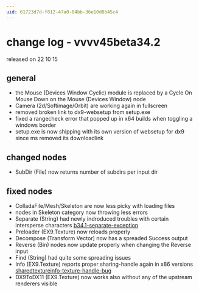 ```yaml
---
uid: 61723d7d-f812-47a0-84bb-36e10d8b45c4
---
```


# change log - vvvv45beta34.2
released on 22 10 15  

## general 
* the Mouse (Devices Window Cyclic) module is replaced by a <span class="pin">Cycle On Mouse Down</span> on the Mouse (Devices Window) node  
* Camera (2d/Softimage/Orbit) are working again in fullscreen  
* removed broken link to dx9-websetup from setup.exe  
* fixed a rangecheck error that popped up in x64 builds when toggling a windows border  
* setup.exe is now shipping with its own version of websetup for dx9 since ms removed its downloadlink  

## changed nodes
* SubDir (File) now returns number of subdirs per input dir  
 
## fixed nodes
* ColladaFile/Mesh/Skeleton are now less picky with loading files  
* nodes in Skeleton category now throwing less errors  
* Separate (String) had newly indroduced troubles with certain intersperse characters <a href="https://discourse.vvvv.org/t/b34.1-separate-exception" class="extURL forum" target="_blank">b34.1-separate-exception</a>  
* Preloader (EX9.Texture) now reloads properly  
* Decompose (Transform Vector) now has a spreaded <span class="pin">Success</span> output  
* Reverse (Bin) nodes now update properly when changing the <span class="pin">Reverse</span> input  
* Find (String) had quite some spreading issues  
* Info (EX9.Texture) reports proper sharing-handle again in x86 versions <a href="https://discourse.vvvv.org/t/sharedtextureinfo-texture-handle-bug" class="extURL forum" target="_blank">sharedtextureinfo-texture-handle-bug</a>  
* DX9ToDX11 (EX9.Texture) now works also without any of the upstream renderers visible  